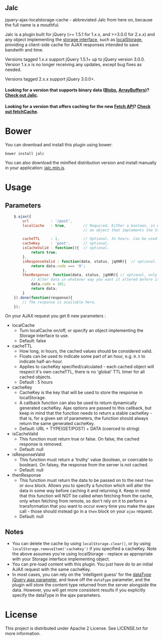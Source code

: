 Jalc
----
jquery-ajax-localstorage-cache - abbreviated Jalc from here on, because the full name is a mouthful.

Jalc is a plugin built for jQuery (>= 1.5.1 for 1.x.x, and >=3.0.0 for 2.x.x) and any object implementing the
[storage interface](https://developer.mozilla.org/en-US/docs/Web/API/Storage), such as
[localStorage](https://developer.mozilla.org/en-US/docs/Web/API/Window/localStorage), providing
a client-side cache for AJAX responses intended to save bandwith and time.

Versions tagged 1.x.x support jQuery 1.5.1+ up to jQuery version 3.0.0. Version 1.x.x is no longer receiving
any updates, except bug fixes as needed.

Versions tagged 2.x.x support jQuery 3.0.0+.

#### Looking for a version that supports binary data ([Blobs](https://developer.mozilla.org/en/docs/Web/API/Blob), [ArrayBuffers](https://developer.mozilla.org/en-US/docs/Web/JavaScript/Reference/Global_Objects/ArrayBuffer))? [Check out Jalic](https://github.com/SaneMethod/jalic).

#### Looking for a version that offers caching for the new [Fetch API](https://developer.mozilla.org/en/docs/Web/API/Fetch_API)? [Check out fetchCache](https://github.com/SaneMethod/fetchCache).

# Bower
You can download and install this plugin using bower:
```
bower install jalc
```

You can also download the minified distribution version and install manually in your application:
[jalc.min.js](https://raw.githubusercontent.com/SaneMethod/jquery-ajax-localstorage-cache/master/dist/jalc.min.js).

# Usage

## Parameters

```javascript
	$.ajax({
		url          : '/post',
		localCache   : true,        // Required. Either a boolean, in which case localStorage will be used, or
		                            // an object that implements the Storage interface.

		cacheTTL     : 1,           // Optional. In hours. Can be used with float to indicate part of an hour, e.g. 0.5.
		cacheKey     : 'post',      // optional.
		isCacheValid : function(){  // optional.
			return true;
		},
		isResponseValid : function(data, status, jqXHR){  // optional.
			return data.code === '0';
		},
		thenResponse: function(data, status, jqXHR){ // optional, only in versions 2.x.x+
            // Alter data in whatever way you want it altered before it gets cached.
            data.code = 101;
            return data;
		}
	}).done(function(response){
	    // The response is available here.
	});
```

On your AJAX request you get 6 new parameters :

* localCache
	* Turn localCache on/off, or specify an object implementing the Storage interface to use.
	* Default: false
* cacheTTL
    * How long, in hours, the cached values should be considered valid.
    * Floats can be used to indicate some part of an hour, e.g. `0.5` to indicate half-an-hour.
    * Applies to cacheKey specified/calculated - each cached object will respect it's own cacheTTL, there is no
    'global' TTL timer for all cached objects.
    * Default : 5 hours
* cacheKey
	* CacheKey is the key that will be used to store the response in localStorage.
	* A callback function can also be used to return dynamically generated cacheKey. Ajax options are passed to
	this callback, but keep in mind that the function needs to return a stable cacheKey - that is, for a given set
	of parameters, the function should always return the same generated cacheKey.
	* Default: URL + TYPE(GET/POST) + DATA (coerced to string)
* isCacheValid
	* This function must return true or false. On false, the cached response is removed.
	* Default: null
* isResponseValid
    * This function must return a 'truthy' value (boolean, or coercable to boolean). On falsey, the response
    from the server is not cached.
    * Default: null
* thenResponse
    * This function must return the data to be passed on to the next `then` or `done` block. Allows you to specify
    a function which will alter the data in some way before caching it and returning it. Keep in mind that this
    function will NOT be called when fetching from the cache, only when fetching from remote, so don't rely on it
    to perform a transformation that you want to occur every time you make the ajax call - those should instead go
    in a `then` block on your `ajax` request.
    * Default: null

## Notes

* You can delete the cache by using ```localStorage.clear()```, or by using ```localStorage.removeItem('cacheKey')```
if you specified a cacheKey. Note the above assumes you're using localStorage - replace as appropriate with your
Storage interface implementing object.
* You can pre-load content with this plugin. You just have do to an initial AJAX request with the same
cacheKey.
* In most cases, you can rely on the 'intelligent guess' for the
[dataType jQuery ajax parameter](http://api.jquery.com/jquery.ajax/), and leave off the ```dataType``` parameter,
and the plugin will store the content type returned from the server alongside the data. However, you will
 get more consistent results if you explicitly specify the dataType in the ajax parameters.


# License

This project is distributed under Apache 2 License. See LICENSE.txt for more information.
